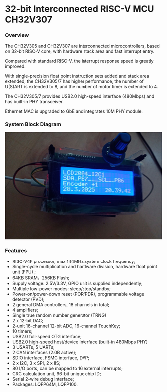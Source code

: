 # 32-bit Interconnected RISC-V MCU CH32V307


### Overview
The CH32V305 and CH32V307 are interconnected microcontrollers, based on 32-bit RISC-V core, with hardware stack area and fast interrupt entry. 

Compared with standard RISC-V, the interrupt response speed is greatly improved. 

With single-precision float point instruction sets added and stack area extended, the CH32V305/7 has higher performance, the number of U(S)ART is extended to 8, and the number of motor timer is extended to 4. 

The CH32V305/7 provides USB2.0 high-speed interface (480Mbps) and has built-in PHY transceiver. 

Ethernet MAC is upgraded to GbE and integrates 10M PHY module.

### System Block Diagram
<img src="image/top_view.jpg" alt="frame" style="zoom:50%;" />


 
### Features
- RISC-V4F processor, max 144MHz system clock frequency;
- Single-cycle multiplication and hardware division, hardware float point unit (FPU) ;
- 64KB SRAM，256KB Flash;
- Supply voltage: 2.5V/3.3V, GPIO unit is supplied independently;
- Multiple low-power modes: sleep/stop/standby;
- Power-on/power-down reset (POR/PDR), programmable voltage detector (PVD);
- 2 general DMA controllers, 18 channels in total;
- 4 amplifiers;
- Single true random number generator (TRNG)
- 2 x 12-bit DAC;
- 2-unit 16-channel 12-bit ADC, 16-channel TouchKey;
- 10 timers;
- USB2.0 full-speed OTG interface;
- USB2.0 high-speed host/device interface (built-in 480Mbps PHY)
- 3 USARTs, 5 UARTs;
- 2 CAN interfaces (2.0B active);
- SDIO interface, FSMC interface, DVP;
- 2 x I2C, 3 x SPI, 2 x IIS;
- 80 I/O ports, can be mapped to 16 external interrupts;
- CRC calculation unit, 96-bit unique chip ID;
- Serial 2-wire debug interface;
- Packages: LQFP64M, LQFP100.


